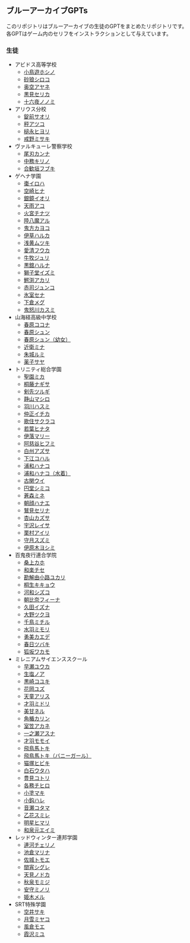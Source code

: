 ## ブルーアーカイブGPTs
このリポジトリはブルーアーカイブの生徒のGPTをまとめたリポジトリです。  
各GPTはゲーム内のセリフをインストラクションとして与えています。
### 生徒
- アビドス高等学校
	- [小鳥遊ホシノ](https://chat.openai.com/g/g-JxqrnLyXl-xiao-niao-you-hosino)
	- [砂狼シロコ](https://chat.openai.com/g/g-KKR9gE6kW-sha-lang-siroko)
 	- [奥空アヤネ](https://chat.openai.com/g/g-534J499AZ-ao-kong-ayane)
	- [黒見セリカ](https://chat.openai.com/g/g-hjQRz87Zv-hei-jian-serika)
 	- [十六夜ノノミ](https://chat.openai.com/g/g-IFYA5Eq6L-shi-liu-ye-nonomi)
- アリウス分校
	- [錠前サオリ](https://chat.openai.com/g/g-m7XHgQ56X-ding-qian-saori)
 	- [秤アツコ](https://chat.openai.com/g/g-2f1pMCeU7-cheng-atuko)
  	- [槌永ヒヨリ](https://chat.openai.com/g/g-PccJI3BhX-chui-yong-hiyori)
  	- [戒野ミサキ](https://chat.openai.com/g/g-NoaYVTERB-jie-ye-misaki)
- ヴァルキューレ警察学校
	- [尾刃カンナ](https://chat.openai.com/g/g-a6SGloBDA-wei-ren-kanna)
 	- [中務キリノ](https://chat.openai.com/g/g-G1M3J0kcl-zhong-wu-kirino)
	- [合歓垣フブキ](https://chat.openai.com/g/g-Dmn2MIPCS-he-huan-yuan-hubuki) 
- ゲヘナ学園
	- [棗イロハ](https://chat.openai.com/g/g-wv0MWaMJo-zao-iroha)
 	- [空崎ヒナ](https://chat.openai.com/g/g-1m9VDhb2s-kong-qi-hina)
	- [銀鏡イオリ](https://chat.openai.com/g/g-mthmtSed2-yin-jing-iori)
	- [天雨アコ](https://chat.openai.com/g/g-SihFblrMx-tian-yu-ako)
 	- [火宮チナツ](https://chat.openai.com/g/g-P4mpjfCr9-huo-gong-tinatu)
 	- [陸八魔アル](https://chat.openai.com/g/g-IT8AclQWg-lu-ba-mo-aru)
  	- [鬼方カヨコ](https://chat.openai.com/g/g-SWSkssXt2-gui-fang-kayoko)
  	- [伊草ハルカ](https://chat.openai.com/g/g-VgtfgscSB-yi-cao-haruka)
	- [浅黄ムツキ](https://chat.openai.com/g/g-S4USVcz2v-qian-huang-mutuki)
 	- [愛清フウカ](https://chat.openai.com/g/g-2v0W0p8Gm-ai-qing-huuka)
  	- [牛牧ジュリ](https://chat.openai.com/g/g-S6RJnqniy-niu-mu-ziyuri)
  	- [黒舘ハルナ](https://chat.openai.com/g/g-62hvYxUNv-hei-guan-haruna)
  	- [獅子堂イズミ](https://chat.openai.com/g/g-PkDnhL72W-shi-zi-tang-izumi)
  	- [鰐渕アカリ](https://chat.openai.com/g/g-qRfepkELh-e-yuan-akari)
  	- [赤司ジュンコ](https://chat.openai.com/g/g-whwx2QAUY-chi-si-ziyunko)
  	- [氷室セナ](https://chat.openai.com/g/g-AlBezWRjH-bing-shi-sena)
  	- [下倉メグ](https://chat.openai.com/g/g-l5E2r0nKc-xia-cang-megu)
  	- [鬼怒川カスミ](https://chat.openai.com/g/g-7Ogojz6TU-gui-nu-chuan-kasumi)
- 山海経高級中学校
	- [春原ココナ](https://chat.openai.com/g/g-KoiKSE77a-chun-yuan-kokona)
 	- [春原シュン](https://chat.openai.com/g/g-O0Gc13xMK-chun-yuan-siyun)
	- [春原シュン（幼女）](https://chat.openai.com/g/g-PLvFWwkVC-chun-yuan-siyun)
 	- [近衛ミナ](https://chat.openai.com/g/g-f0xZuh2xz-jin-wei-mina)
 	- [朱城ルミ](https://chat.openai.com/g/g-odaYeRC73-zhu-cheng-rumi)
 	- [薬子サヤ](https://chat.openai.com/g/g-alZaQoRz4-yao-zi-saya)
- トリニティ総合学園
	- [聖園ミカ](https://chat.openai.com/g/g-BvoSGLDLH-sheng-yuan-mika)
 	- [桐藤ナギサ](https://chat.openai.com/g/g-T6jjROWGb-tong-teng-nagisa)
  	- [剣先ツルギ](https://chat.openai.com/g/g-TxcinMigp-jian-xian-turugi)
  	- [静山マシロ](https://chat.openai.com/g/g-5rRmZGH5J-jing-shan-masiro)
  	- [羽川ハスミ](https://chat.openai.com/g/g-Fb8lg9mZ2-yu-chuan-hasumi)
  	- [仲正イチカ](https://chat.openai.com/g/g-hgPQVrfWY-zhong-zheng-itika)
  	- [歌住サクラコ](https://chat.openai.com/g/g-vrhPGnF0o-ge-zhu-sakurako)
  	- [若葉ヒナタ](https://chat.openai.com/g/g-jhwfXAgNY-ruo-xie-hinata)
	- [伊落マリー](https://chat.openai.com/g/g-h65yt5S0w-yi-luo-mari)
	- [阿慈谷ヒフミ](https://chat.openai.com/g/g-sHvwwXlD0-a-ci-gu-hihumi)
	- [白州アズサ](https://chat.openai.com/g/g-pT7eY62W3-bai-zhou-azusa)
	- [下江コハル](https://chat.openai.com/g/g-Km2wmW0Px-xia-jiang-koharu)
 	- [浦和ハナコ](https://chat.openai.com/g/g-IaF72MtvM-pu-he-hanako)
	- [浦和ハナコ（水着）](https://chat.openai.com/g/g-Kmh6ec7Ox-pu-he-hanako)
 	- [古関ウイ](https://chat.openai.com/g/g-Ye06CxB2y-gu-guan-ui)
  	- [円堂シミコ](https://chat.openai.com/g/g-TCe9ZeBcJ-yuan-tang-simiko)
  	- [蒼森ミネ](https://chat.openai.com/g/g-M4QoLtSo0-cang-sen-mine) 
  	- [朝顔ハナエ](https://chat.openai.com/g/g-Wy4mDlCAa-zhao-yan-hanae)
  	- [鷲見セリナ](https://chat.openai.com/g/g-T3XpNwPzb-jiu-jian-serina)
	- [杏山カズサ](https://chat.openai.com/g/g-bCIYCNpyf-xing-shan-kazusa)
	- [宇沢レイサ](https://chat.openai.com/g/g-R0WQ2HAx5-yu-ze-reisa)
 	- [栗村アイリ](https://chat.openai.com/g/g-tlXbwzyAp-li-cun-airi)
  	- [守月スズミ](https://chat.openai.com/g/g-U8Z0XMLuH-shou-yue-suzumi)
 	- [伊原木ヨシミ](https://chat.openai.com/g/g-2ew4j5VNH-yi-yuan-mu-yosimi)
- 百鬼夜行連合学院
	- [桑上カホ](https://chat.openai.com/g/g-wWkXHdIEP-sang-shang-kaho)
	- [和楽チセ](https://chat.openai.com/g/g-DqW7kPMhl-he-le-tise)
 	- [勘解由小路ユカリ](https://chat.openai.com/g/g-ekbNQalvM-kan-jie-you-xiao-lu-yukari)
 	- [桐生キキョウ](https://chat.openai.com/g/g-dX9SmTHLy-tong-sheng-kikiyou)
 	- [河和シズコ](https://chat.openai.com/g/g-1sHLqhzPW-he-he-sizuko)
  	- [朝比奈フィーナ](https://chat.openai.com/g/g-0pcywu7Dx-zhao-bi-nai-huina)
	- [久田イズナ](https://chat.openai.com/g/g-0aFTSJNBt-jiu-tian-izuna)
 	- [大野ツクヨ](https://chat.openai.com/g/g-geqnK1si2-da-ye-tukuyo)
 	- [千鳥ミチル](https://chat.openai.com/g/g-8zCvVchxl-qian-niao-mitiru)
  	- [水羽ミモリ](https://chat.openai.com/g/g-VeoL718Qn-shui-yu-mimori)
  	- [勇美カエデ](https://chat.openai.com/g/g-Dv7JxAI3F-yong-mei-kaede)
  	- [春日ツバキ](https://chat.openai.com/g/g-mFI4jChqw-chun-ri-tubaki)
  	- [狐坂ワカモ](https://chat.openai.com/g/g-eHtK8lRkF-hu-ban-wakamo)
- ミレニアムサイエンススクール
	- [早瀬ユウカ](https://chat.openai.com/g/g-8MI3MJpOg-zao-lai-yuuka)
 	- [生塩ノア](https://chat.openai.com/g/g-2oN3hSxQb-sheng-yan-noa)
	- [黒崎コユキ](https://chat.openai.com/g/g-7P9Hj2yCe-hei-qi-koyuki)
	- [花岡ユズ](https://chat.openai.com/g/g-EauHEQnl2-hua-gang-yuzu)
	- [天童アリス](https://chat.openai.com/g/g-WTrM167Sz-tian-tong-arisu)
	- [才羽ミドリ](https://chat.openai.com/g/g-kMIDdIlMc-cai-yu-midori)
 	- [美甘ネル](https://chat.openai.com/g/g-a9xKp5MV7-mei-gan-neru)
  	- [角楯カリン](https://chat.openai.com/g/g-hFOMFx0Sb-jiao-shun-karin)
  	- [室笠アカネ](https://chat.openai.com/g/g-bcj0WEwZe-shi-li-akane)
  	- [一之瀬アスナ](https://chat.openai.com/g/g-ffKyWzvt2-yi-zhi-lai-asuna)
	- [才羽モモイ](https://chat.openai.com/g/g-5KodNwSuG-cai-yu-momoi)
 	- [飛鳥馬トキ](https://chat.openai.com/g/g-gOgUh049y-fei-niao-ma-toki)
	- [飛鳥馬トキ（バニーガール）](https://chat.openai.com/g/g-vbFA9RV8C-fei-niao-ma-toki)
	- [猫塚ヒビキ](https://chat.openai.com/g/g-NdI0LUUq9-mao-zhong-hibiki)
 	- [白石ウタハ](https://chat.openai.com/g/g-RLeFTlpiK-bai-shi-utaha)
 	- [豊見コトリ](https://chat.openai.com/g/g-1uOsIOIyQ-li-jian-kotori)
 	- [各務チヒロ](https://chat.openai.com/g/g-9RjeabAe4-ge-wu-tihiro)
 	- [小塗マキ](https://chat.openai.com/g/g-P3AR4qsfg-xiao-tu-maki)
  	- [小鈎ハレ](https://chat.openai.com/g/g-Oz26TONPl-xiao-gou-hare)
  	- [音瀬コタマ](https://chat.openai.com/g/g-Uk3U6bd5c-yin-lai-kotama)
  	- [乙花スミレ](https://chat.openai.com/g/g-0U6NBE9Ri-yi-hua-sumire)
	- [明星ヒマリ](https://chat.openai.com/g/g-Tcplj9N0X-ming-xing-himari)
 	- [和泉元エイミ](https://chat.openai.com/g/g-wAkt9BJqu-he-quan-yuan-eimi)
- レッドウィンター連邦学園
	- [連河チェリノ](https://chat.openai.com/g/g-5UpfT0WOQ-lian-he-tierino)
 	- [池倉マリナ](https://chat.openai.com/g/g-5RVZzv9NO-chi-cang-marina)
 	- [佐城トモエ](https://chat.openai.com/g/g-frxyGDkU2-zuo-cheng-tomoe)
 	- [間宵シグレ](https://chat.openai.com/g/g-KUMQhcWnI-jian-xiao-sigure)
  	- [天見ノドカ](https://chat.openai.com/g/g-zXUoSQ4oM-tian-jian-nodoka)
 	- [秋泉モミジ](https://chat.openai.com/g/g-iFtS4MmpN-qiu-quan-momizi)
  	- [安守ミノリ](https://chat.openai.com/g/g-S7Qu2kjqf-an-shou-minori)
  	- [姫木メル](https://chat.openai.com/g/g-IZKBpgGi2-ji-mu-meru)
- SRT特殊学園
	- [空井サキ](https://chat.openai.com/g/g-i5rwCRoR7-kong-jing-saki)
 	- [月雪ミヤコ](https://chat.openai.com/g/g-aMzMNGH7J-yue-xue-miyako)
  	- [風倉モエ](https://chat.openai.com/g/g-R3pSjbb65-feng-cang-moe)
  	- [霞沢ミユ](https://chat.openai.com/g/g-XUaNnRFeF-xia-ze-miyu)
